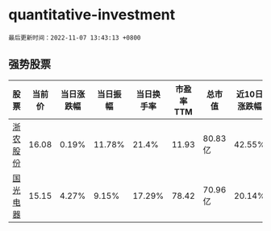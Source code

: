 # quantitative-investment

`最后更新时间：2022-11-07 13:43:13 +0800`

## 强势股票

|股票|当前价|当日涨跌幅|当日振幅|当日换手率|市盈率TTM|总市值|近10日涨跌幅|
|----|----|----|----|----|----|----|----|
|[浙农股份](https://xueqiu.com/S/SZ002758)|16.08|0.19%|11.78%|21.4%|11.93|80.83亿|42.55%|
|[国光电器](https://xueqiu.com/S/SZ002045)|15.15|4.27%|9.15%|17.29%|78.42|70.96亿|20.14%|
